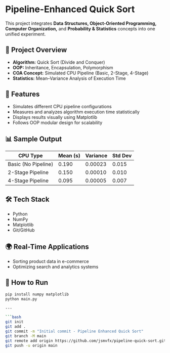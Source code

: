 # Pipeline-Enhanced Quick Sort

This project integrates **Data Structures, Object-Oriented Programming, Computer Organization,** and **Probability & Statistics** concepts into one unified experiment.

## 🚀 Project Overview
- **Algorithm:** Quick Sort (Divide and Conquer)
- **OOP:** Inheritance, Encapsulation, Polymorphism
- **COA Concept:** Simulated CPU Pipeline (Basic, 2-Stage, 4-Stage)
- **Statistics:** Mean–Variance Analysis of Execution Time

## 🧩 Features
- Simulates different CPU pipeline configurations
- Measures and analyzes algorithm execution time statistically
- Displays results visually using Matplotlib
- Follows OOP modular design for scalability

## 📊 Sample Output
| CPU Type | Mean (s) | Variance | Std Dev |
|-----------|-----------|-----------|----------|
| Basic (No Pipeline) | 0.190 | 0.00023 | 0.015 |
| 2-Stage Pipeline | 0.150 | 0.00010 | 0.010 |
| 4-Stage Pipeline | 0.095 | 0.00005 | 0.007 |

## 🛠️ Tech Stack
- Python
- NumPy
- Matplotlib
- Git/GitHub

## 🌍 Real-Time Applications
- Sorting product data in e-commerce
- Optimizing search and analytics systems

## 📄 How to Run
```bash
pip install numpy matplotlib
python main.py

---

```bash
git init
git add .
git commit -m "Initial commit - Pipeline Enhanced Quick Sort"
git branch -M main
git remote add origin https://github.com/jsmvfx/pipeline-quick-sort.git
git push -u origin main

